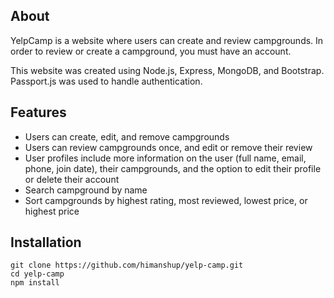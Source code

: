 ## About
YelpCamp is a website where users can create and review campgrounds. In order to review or create a campground, you must have an account.  

This website was created using Node.js, Express, MongoDB, and Bootstrap. Passport.js was used to handle authentication.  

## Features
* Users can create, edit, and remove campgrounds
* Users can review campgrounds once, and edit or remove their review
* User profiles include more information on the user (full name, email, phone, join date), their campgrounds, and the option to edit their profile or delete their account
* Search campground by name
* Sort campgrounds by highest rating, most reviewed, lowest price, or highest price

## Installation
```
git clone https://github.com/himanshup/yelp-camp.git
cd yelp-camp
npm install
```